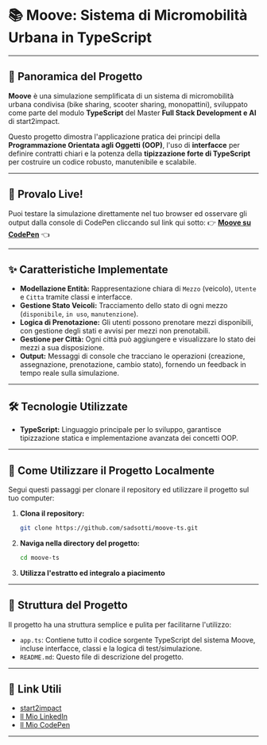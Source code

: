 # 📚 Moove: Sistema di Micromobilità Urbana in TypeScript

---

## 🚀 Panoramica del Progetto

**Moove** è una simulazione semplificata di un sistema di micromobilità urbana condivisa (bike sharing, scooter sharing, monopattini), sviluppato come parte del modulo **TypeScript** del Master **Full Stack Development e AI** di start2impact.

Questo progetto dimostra l'applicazione pratica dei principi della **Programmazione Orientata agli Oggetti (OOP)**, l'uso di **interfacce** per definire contratti chiari e la potenza della **tipizzazione forte di TypeScript** per costruire un codice robusto, manutenibile e scalabile.

---

## 🔗 Provalo Live!

Puoi testare la simulazione direttamente nel tuo browser ed osservare gli output dalla console di CodePen cliccando sul link qui sotto:
👉 **[Moove su CodePen](https://codepen.io/sadsotti/pen/gbardBj)** 👈

---

## ✨ Caratteristiche Implementate

* **Modellazione Entità:** Rappresentazione chiara di `Mezzo` (veicolo), `Utente` e `Citta` tramite classi e interfacce.
* **Gestione Stato Veicoli:** Tracciamento dello stato di ogni mezzo (`disponibile`, `in uso`, `manutenzione`).
* **Logica di Prenotazione:** Gli utenti possono prenotare mezzi disponibili, con gestione degli stati e avvisi per mezzi non prenotabili.
* **Gestione per Città:** Ogni città può aggiungere e visualizzare lo stato dei mezzi a sua disposizione.
* **Output:** Messaggi di console che tracciano le operazioni (creazione, assegnazione, prenotazione, cambio stato), fornendo un feedback in tempo reale sulla simulazione.

---

## 🛠️ Tecnologie Utilizzate

* **TypeScript:** Linguaggio principale per lo sviluppo, garantisce tipizzazione statica e implementazione avanzata dei concetti OOP.

---

## 🚀 Come Utilizzare il Progetto Localmente

Segui questi passaggi per clonare il repository ed utilizzare il progetto sul tuo computer:

1.  **Clona il repository:**
    ```bash
    git clone https://github.com/sadsotti/moove-ts.git
    ```

2.  **Naviga nella directory del progetto:**
    ```bash
    cd moove-ts
    ```

3.  **Utilizza l'estratto ed integralo a piacimento**

---

## 📂 Struttura del Progetto

Il progetto ha una struttura semplice e pulita per facilitarne l'utilizzo:

* `app.ts`: Contiene tutto il codice sorgente TypeScript del sistema Moove, incluse interfacce, classi e la logica di test/simulazione.
* `README.md`: Questo file di descrizione del progetto.

---

## 🔗 Link Utili

* [start2impact](https://www.start2impact.it/)
* [Il Mio LinkedIn](https://www.linkedin.com/in/lorenzo-sottile/)
* [Il Mio CodePen](https://codepen.io/sadsotti)

---